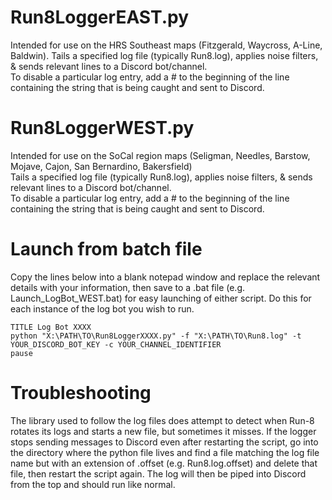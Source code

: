 # Run8LoggerEAST.py
Intended for use on the HRS Southeast maps (Fitzgerald, Waycross, A-Line, Baldwin). 
Tails a specified log file (typically Run8.log), applies noise filters, & sends relevant lines to a Discord bot/channel.  
To disable a particular log entry, add a # to the beginning of the line containing the string that is being caught and sent to Discord.  

# Run8LoggerWEST.py
Intended for use on the SoCal region maps (Seligman, Needles, Barstow, Mojave, Cajon, San Bernardino, Bakersfield)  
Tails a specified log file (typically Run8.log), applies noise filters, & sends relevant lines to a Discord bot/channel.  
To disable a particular log entry, add a # to the beginning of the line containing the string that is being caught and sent to Discord.  

# Launch from batch file
Copy the lines below into a blank notepad window and replace the relevant details with your information, then save to a .bat file (e.g.
Launch_LogBot_WEST.bat) for easy launching of either script. Do this for each instance of the log bot you wish to run. 
```
TITLE Log Bot XXXX
python "X:\PATH\TO\Run8LoggerXXXX.py" -f "X:\PATH\TO\Run8.log" -t YOUR_DISCORD_BOT_KEY -c YOUR_CHANNEL_IDENTIFIER
pause
```
# Troubleshooting
The library used to follow the log files does attempt to detect when Run-8 rotates its logs and starts a new file, but sometimes it misses.
If the logger stops sending messages to Discord even after restarting the script, go into the directory where the python file lives and
find a file matching the log file name but with an extension of .offset (e.g. Run8.log.offset) and delete that file, then restart the script
again.  The log will then be piped into Discord from the top and should run like normal.
